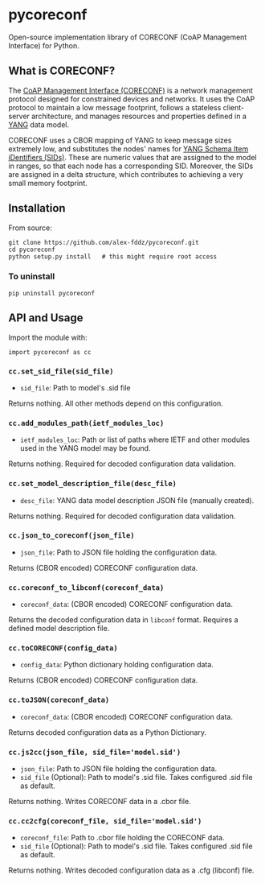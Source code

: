 # pycoreconf

Open-source implementation library of CORECONF (CoAP Management Interface) for Python.

## What is CORECONF?

The [CoAP Management Interface (CORECONF)](https://datatracker.ietf.org/doc/html/draft-ietf-core-comi-11) is a network management protocol designed for constrained devices and networks. It uses the CoAP protocol to maintain a low message footprint, follows a stateless client-server architecture, and manages resources and properties defined in a [YANG](https://www.rfc-editor.org/rfc/rfc7950) data model.

CORECONF uses a CBOR mapping of YANG to keep message sizes extremely low, and substitutes the nodes' names for [YANG Schema Item iDentifiers (SIDs)](200~https://datatracker.ietf.org/doc/html/draft-ietf-core-sid-15). These are numeric values that are assigned to the model in ranges, so that each node has a corresponding SID. Moreover, the SIDs are assigned in a delta structure, which contributes to achieving a very small memory footprint.

## Installation

From source:

```
git clone https://github.com/alex-fddz/pycoreconf.git
cd pycoreconf
python setup.py install   # this might require root access
```

### To uninstall

```
pip uninstall pycoreconf
```

## API and Usage

Import the module with:

```
import pycoreconf as cc
```

### `cc.set_sid_file(sid_file)`

- `sid_file`: Path to model's .sid file

Returns nothing. All other methods depend on this configuration. 

### `cc.add_modules_path(ietf_modules_loc)`

- `ietf_modules_loc`: Path or list of paths where IETF and other modules used in the YANG model may be found.

Returns nothing. Required for decoded configuration data validation.

### `cc.set_model_description_file(desc_file)`

- `desc_file`: YANG data model description JSON file (manually created).

Returns nothing. Required for decoded configuration data validation.

### `cc.json_to_coreconf(json_file)`

- `json_file`: Path to JSON file holding the configuration data.

Returns (CBOR encoded) CORECONF configuration data.

### `cc.coreconf_to_libconf(coreconf_data)`

- `coreconf_data`: (CBOR encoded) CORECONF configuration data.

Returns the decoded configuration data in `libconf` format. Requires a defined model description file.

### `cc.toCORECONF(config_data)` 

- `config_data`: Python dictionary holding configuration data.

Returns (CBOR encoded) CORECONF configuration data.

### `cc.toJSON(coreconf_data)`

- `coreconf_data`: (CBOR encoded) CORECONF configuration data.

Returns decoded configuration data as a Python Dictionary.

### `cc.js2cc(json_file, sid_file='model.sid')`

- `json_file`: Path to JSON file holding the configuration data.
- `sid_file` (Optional): Path to model's .sid file. Takes configured .sid file as default.

Returns nothing. Writes CORECONF data in a .cbor file.

### `cc.cc2cfg(coreconf_file, sid_file='model.sid')`

- `coreconf_file`: Path to .cbor file holding the CORECONF data.
- `sid_file` (Optional): Path to model's .sid file. Takes configured .sid file as default.

Returns nothing. Writes decoded configuration data as a .cfg (libconf) file.

